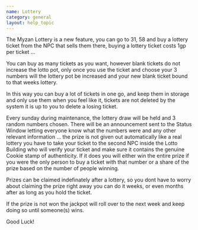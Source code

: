 ```yaml
---
name: Lottery
category: general
layout: help_topic
---
```

The Myzan Lottery is a new feature, you can go to 31, 58 and buy a lottery ticket from the NPC that sells them there, buying a lottery ticket costs 1gp per ticket ...

You can buy as many tickets as you want, however blank tickets do not increase the lotto pot, only once you use the ticket and choose your 3 numbers will the lottery pot be increased and your new blank ticket bound to that weeks lottery.

In this way you can buy a lot of tickets in one go, and keep them in storage and only use them when you feel like it, tickets are not deleted by the system it is up to you to delete a losing ticket.

Every sunday during maintenance, the lottery draw will be held and 3 random numbers chosen. There will be an announcement sent to the Status Window letting everyone know what the numbers were and any other relevant information ... the prize is not given out automatically like a real lottery you have to take your ticket to the second NPC inside the Lotto Building who will verify your ticket and make sure it contains the genuine Cookie stamp of authenticity. If it does you will either win the entire prize if you were the only person to buy a ticket with that number or a share of the prize based on the number of people winning.

Prizes can be claimed indefinately after a lottery, so you dont have to worry about claiming the prize right away you can do it weeks, or even months after as long as you hold the ticket.

If the prize is not won the jackpot will roll over to the next week and keep doing so until someone(s) wins.

Good Luck!